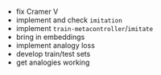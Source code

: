 * fix Cramer V
* implement and check `imitation`
* implement `train-metacontroller`/`imitate`
* bring in embeddings
* implement analogy loss
* develop train/test sets
* get analogies working